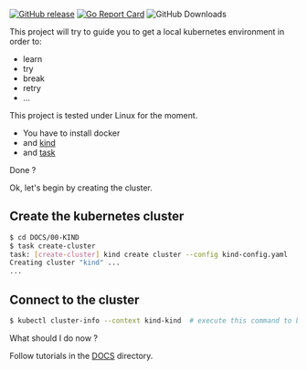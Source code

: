 [![GitHub release](https://img.shields.io/github/release/sgaunet/kubetrainer.svg)](https://github.com/sgaunet/kubetrainer/releases/latest)
[![Go Report Card](https://goreportcard.com/badge/github.com/sgaunet/kubetrainer)](https://goreportcard.com/report/github.com/sgaunet/kubetrainer)
![GitHub Downloads](https://img.shields.io/github/downloads/sgaunet/kubetrainer/total)

This project will try to guide you to get a local kubernetes environment in order to:

* learn
* try
* break
* retry
* ...


This project is tested under Linux for the moment.

* You have to install docker
* and [kind](https://kind.sigs.k8s.io/)
* and [task](https://taskfile.dev/)

Done ?

Ok, let's begin by creating the cluster.

## Create the kubernetes cluster

```bash
$ cd DOCS/00-KIND
$ task create-cluster
task: [create-cluster] kind create cluster --config kind-config.yaml
Creating cluster "kind" ...
...
```

## Connect to the cluster

```bash
$ kubectl cluster-info --context kind-kind  # execute this command to be able to contact the kubernetes cluster
```

What should I do now ?

Follow tutorials in the [DOCS](DOCS) directory.
